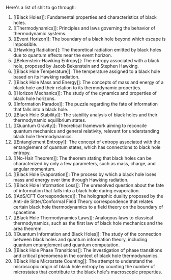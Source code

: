 Here's a list of shit to go through:

1. [[Black Holes]]: Fundamental properties and characteristics of black holes.
2. [[Thermodynamics]]: Principles and laws governing the behavior of thermodynamic systems.
3. [[Event Horizon]]: The boundary of a black hole beyond which escape is impossible.
4. [[Hawking Radiation]]: The theoretical radiation emitted by black holes due to quantum effects near the event horizon.
5. [[Bekenstein-Hawking Entropy]]: The entropy associated with a black hole, proposed by Jacob Bekenstein and Stephen Hawking.
6. [[Black Hole Temperature]]: The temperature assigned to a black hole based on its Hawking radiation.
7. [[Black Hole Mass and Energy]]: The concepts of mass and energy of a black hole and their relation to its thermodynamic properties.
8. [[Horizon Mechanics]]: The study of the dynamics and properties of black hole horizons.
9. [[Information Paradox]]: The puzzle regarding the fate of information that falls into a black hole.
10. [[Black Hole Stability]]: The stability analysis of black holes and their thermodynamic equilibrium states.
11. [[Quantum Gravity]]: Theoretical framework aiming to reconcile quantum mechanics and general relativity, relevant for understanding black hole thermodynamics.
12. [[Entanglement Entropy]]: The concept of entropy associated with the entanglement of quantum states, which has connections to black hole entropy.
13. [[No-Hair Theorem]]: The theorem stating that black holes can be characterized by only a few parameters, such as mass, charge, and angular momentum.
14. [[Black Hole Evaporation]]: The process by which a black hole loses mass and energy over time through Hawking radiation.
15. [[Black Hole Information Loss]]: The unresolved question about the fate of information that falls into a black hole during evaporation.
16. [[AdS/CFT Correspondence]]: The holographic duality proposed by the Anti-de Sitter/Conformal Field Theory correspondence that relates certain black hole thermodynamics to a field theory on the boundary of spacetime.
17. [[Black Hole Thermodynamics Laws]]: Analogous laws to classical thermodynamics, such as the first law of black hole mechanics and the area theorem.
18. [[Quantum Information and Black Holes]]: The study of the connection between black holes and quantum information theory, including quantum entanglement and quantum computation.
19. [[Black Hole Phase Transitions]]: The investigation of phase transitions and critical phenomena in the context of black hole thermodynamics.
20. [[Black Hole Microstate Counting]]: The attempt to understand the microscopic origin of black hole entropy by counting the number of microstates that contribute to the black hole's macroscopic properties.